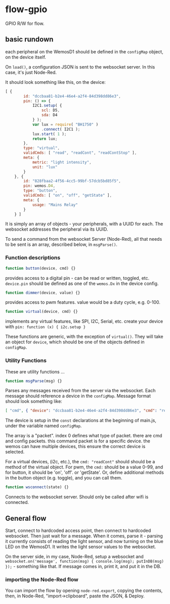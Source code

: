 # flow-gpio
GPIO R/W for flow.

## basic rundown
each peripheral on the WemosD1 should be defined in the `configMap` object, on the device itself.

On `load()`, a configuration JSON is sent to the websocket server. In this case, it's just Node-Red.

It should look something like this, on the device:
```javascript
[ {
		id: "dccbaa81-b2e4-46e4-a2f4-84d398dd86e3",
		pin: () => {
			I2C1.setup( {
				scl: D5,
				sda: D4
			} );
			var lux = require( "BH1750" )
				.connect( I2C1 );
			lux.start( 1 );
			return lux;
		},
		type: "virtual",
		validCmds: [ "read", "readCont", "readContStop" ],
		meta: {
			metric: "light intensity",
			unit: "lux"
		}
	}, {
		id: "828fbaa2-4f56-4cc5-99bf-57dcb5bd85f5",
		pin: wemos.D4,
		type: "button",
		validCmds: [ "on", "off", "getState" ],
		meta: {
			usage: "Mains Relay"
		}
	} ]
```
It is simply an array of objects - your peripherals, with a UUID for each. The websocket addresses the peripheral via its UUID.

To send a command from the websocket Server (Node-Red), all that needs to be sent is an array, described below, in `msgParse()`.

### Function descriptions

```javascript
function button(device, cmd) {}
```
provides access to a digital pin - can be read or written, toggled, etc. `device.pin` should be defined as one of the `wemos.Dx` in the device config.

```javascript
function dimmer(device, value) {}
```
provides access to pwm features. value would be a duty cycle, e.g. 0-100.

```javascript
function virtual(device, cmd) {}
```
implements any virtual features, like SPI, I2C, Serial, etc. create your device with `pin: function (x) { i2c.setup }`

These functions are generic, with the exception of `virtual()`. They will take an object for `device`, which should be one of the objects defined in `configMap`.

### Utility Functions
These are utility functions ...

```javascript
function msgParse(msg) {}
```
Parses any messages received from the server via the websocket. Each message should reference a device in the `configMap`. Message format should look something like:
```json
[ "cmd", { "device": "dccbaa81-b2e4-46e4-a2f4-84d398dd86e3", "cmd": "readCont"}]
```
The device is setup in the `const` declarations at the beginning of main.js, under the variable named `configMap`.

The array is a "packet". index 0 defines what type of packet. there are cmd and config packets.
this command packet is for a specific device. the wemos can have multiple devices, this ensure the correct device is selected.

For a virtual devices, (i2c, etc.), the `cmd: "readCont"` should should be a method of the virtual object. For pwm, the `cmd:` should be a value 0-99, and for button, it should be 'on', 'off'. or 'getState'. Or, define additional methods in the button object (e.g. toggle), and you can call them.

```javascript
function wsconnect(state) {}
```
Connects to the websocket server. Should only be called after wifi is connected.

## General flow

Start, connect to hardcoded access point, then connect to hardcoded websocket. Then just wait for a message. When it comes, parse it - parsing it currently consists of reading the light sensor, and now turning on the blue LED on the WemosD1. It writes the light sensor values to the websocket.

On the server side, in my case, Node-Red, setup a websocket and `websocket.on('message', function(msg) { console.log(msg); putInDB(msg) });` - something like that. If message comes in, print it, and put it in the DB.

### importing the Node-Red flow

You can import the flow by opening `node-red.export`, copying the contents, then, in Node-Red, "import->clipboard", paste the JSON, & Deploy.
